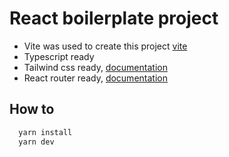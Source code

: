 # React boilerplate project

- Vite was used to create this project [vite](https://vitejs.dev/)
- Typescript ready
- Tailwind css ready, [documentation](https://tailwindcss.com/docs/installation)
- React router ready, [documentation](https://reactrouter.com/en/main/start/overview)

## How to
```js
  yarn install
  yarn dev
```